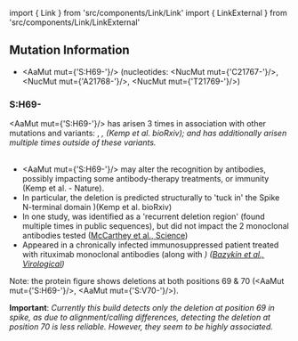 import { Link } from 'src/components/Link/Link'
import { LinkExternal } from 'src/components/Link/LinkExternal'

## Mutation Information

- <AaMut mut={'S:H69-'}/> (nucleotides: <NucMut mut={'C21767-'}/>, <NucMut mut={'A21768-'}/>, <NucMut mut={'T21769-'}/>)

### S:H69-
<AaMut mut={'S:H69-'}/> has arisen 3 times in association with other mutations and variants: <Mut name="S:Y453F"/>, <Var name="20A/S:439K"/>, <Var name="20I (Alpha, V1)"/> (<LinkExternal href="https://www.biorxiv.org/content/10.1101/2020.12.14.422555v6">Kemp et al. bioRxiv</LinkExternal>); and has additionally arisen multiple times outside of these variants.<br/><br/>

- <AaMut mut={'S:H69-'}/> may alter the recognition by antibodies, possibly impacting some antibody-therapy treatments, or immunity (<LinkExternal href="https://www.nature.com/articles/s41586-021-03291-y">Kemp et al. - Nature</LinkExternal>).
- In particular, the deletion is predicted structurally to 'tuck in' the Spike N-terminal domain )(<LinkExternal href="https://www.biorxiv.org/content/10.1101/2020.12.14.422555v6">Kemp et al. bioRxiv</LinkExternal>)
- In one study, was identified as a 'recurrent deletion region' (found multiple times in public sequences), but did not impact the 2 monoclonal antibodies tested ([McCarthey et al., Science](https://science.sciencemag.org/content/371/6534/1139))
- Appeared in a chronically infected immunosuppressed patient treated with rituximab monoclonal antibodies (along with <Var name="S:Y453F"/>) ([Bazykin et al., Virological](https://virological.org/t/emergence-of-y453f-and-69-70hv-mutations-in-a-lymphoma-patient-with-long-term-covid-19/580))


Note: the protein figure shows deletions at both positions 69 & 70 (<AaMut mut={'S:H69-'}/>, <AaMut mut={'S:V70-'}/>).

**Important**: *Currently this build detects only the deletion at position 69 in spike, as due to alignment/calling differences, detecting the deletion at position 70 is less reliable. However, they seem to be highly associated.*
